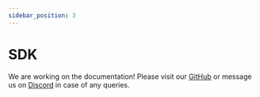 ```yaml
---
sidebar_position: 3
---
```

# SDK

We are working on the documentation! Please visit our [GitHub](https://github.com/Drepute/pocp-service-sdk) or message us on [Discord](https://discord.gg/xK2WXUv3VG) in case of any queries.
